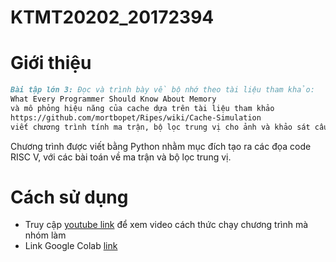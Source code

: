 # KTMT20202_20172394
# Giới thiệu
```md
Bài tập lớn 3: Đọc và trình bày về bộ nhớ theo tài liệu tham khảo:
What Every Programmer Should Know About Memory
và mô phỏng hiệu năng của cache dựa trên tài liệu tham khảo
https://github.com/mortbopet/Ripes/wiki/Cache-Simulation
viết chương trình tính ma trận, bộ lọc trung vị cho ảnh và khảo sát cấu trúc chương trình tới hiệu năng cache. 
```
Chương trình được viết bằng Python nhằm mục đích tạo ra các đọa code RISC V, với các bài toán về ma trận và bộ lọc trung vị.

# Cách sử dụng
* Truy cập [youtube link](https://www.youtube.com/) để xem video cách thức chạy chương trình mà nhóm làm
* Link Google Colab [link](https://colab.research.google.com/drive/1XbPFkgitwHpiFOeR0SiXV7LMrhBzmLBT?usp=sharing)
